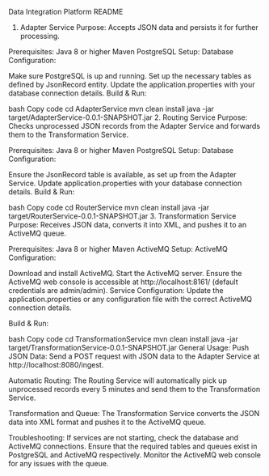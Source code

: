 Data Integration Platform README
1. Adapter Service
Purpose: Accepts JSON data and persists it for further processing.

Prerequisites:
Java 8 or higher
Maven
PostgreSQL
Setup:
Database Configuration:

Make sure PostgreSQL is up and running.
Set up the necessary tables as defined by JsonRecord entity.
Update the application.properties with your database connection details.
Build & Run:

bash
Copy code
cd AdapterService
mvn clean install
java -jar target/AdapterService-0.0.1-SNAPSHOT.jar
2. Routing Service
Purpose: Checks unprocessed JSON records from the Adapter Service and forwards them to the Transformation Service.

Prerequisites:
Java 8 or higher
Maven
PostgreSQL
Setup:
Database Configuration:

Ensure the JsonRecord table is available, as set up from the Adapter Service.
Update application.properties with your database connection details.
Build & Run:

bash
Copy code
cd RouterService
mvn clean install
java -jar target/RouterService-0.0.1-SNAPSHOT.jar
3. Transformation Service
Purpose: Receives JSON data, converts it into XML, and pushes it to an ActiveMQ queue.

Prerequisites:
Java 8 or higher
Maven
ActiveMQ
Setup:
ActiveMQ Configuration:

Download and install ActiveMQ.
Start the ActiveMQ server.
Ensure the ActiveMQ web console is accessible at http://localhost:8161/ (default credentials are admin/admin).
Service Configuration:
Update the application.properties or any configuration file with the correct ActiveMQ connection details.

Build & Run:

bash
Copy code
cd TransformationService
mvn clean install
java -jar target/TransformationService-0.0.1-SNAPSHOT.jar
General Usage:
Push JSON Data:
Send a POST request with JSON data to the Adapter Service at http://localhost:8080/ingest.

Automatic Routing:
The Routing Service will automatically pick up unprocessed records every 5 minutes and send them to the Transformation Service.

Transformation and Queue:
The Transformation Service converts the JSON data into XML format and pushes it to the ActiveMQ queue.

Troubleshooting:
If services are not starting, check the database and ActiveMQ connections.
Ensure that the required tables and queues exist in PostgreSQL and ActiveMQ respectively.
Monitor the ActiveMQ web console for any issues with the queue.
